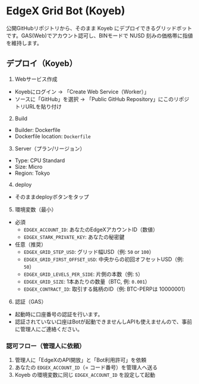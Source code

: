 # EdgeX Grid Bot (Koyeb)

公開GitHubリポジトリから、そのまま Koyeb にデプロイできるグリッドボットです。GAS(Web)でアカウント認可し、BINモードで NUSD 刻みの価格帯に指値を維持します。

## デプロイ（Koyeb）

1) Webサービス作成
- Koyebにログイン → 「Create Web Service（Worker）」
- ソースに「GitHub」を選択 → 「Public GitHub Repository」にこのリポジトリURLを貼り付け

2) Build
- Builder: Dockerfile
- Dockerfile location: `Dockerfile`

3) Server（プラン/リージョン）
- Type: CPU Standard
- Size: Micro
- Region: Tokyo

4) deploy
- そのままdeployボタンをタップ

5) 環境変数（最小）
- 必須
  - `EDGEX_ACCOUNT_ID`: あなたのEdgeXアカウントID（数値）
  - `EDGEX_STARK_PRIVATE_KEY`: あなたの秘密鍵
- 任意（推奨）
  - `EDGEX_GRID_STEP_USD`: グリッド幅USD（例: `50` or `100`）
  - `EDGEX_GRID_FIRST_OFFSET_USD`: 中央からの初回オフセットUSD（例: `50`）
  - `EDGEX_GRID_LEVELS_PER_SIDE`: 片側の本数（例: `5`）
  - `EDGEX_GRID_SIZE`: 1本あたりの数量（BTC, 例: `0.001`）
  - `EDGEX_CONTRACT_ID`: 取引する銘柄のID（例: BTC-PERPは 10000001）

6) 認証（GAS）
- 起動時に口座番号の認証を行います。 
- 認証されていない口座はBotが起動できませんしAPIも使えませんので、事前に管理人にご連絡ください。

### 認可フロー（管理人に依頼）
1. 管理人に「EdgeXのAPI開放」と「Bot利用許可」を依頼
2. あなたの `EDGEX_ACCOUNT_ID`（= コード番号）を管理人へ送る
3. Koyeb の環境変数に同じ `EDGEX_ACCOUNT_ID` を設定して起動

